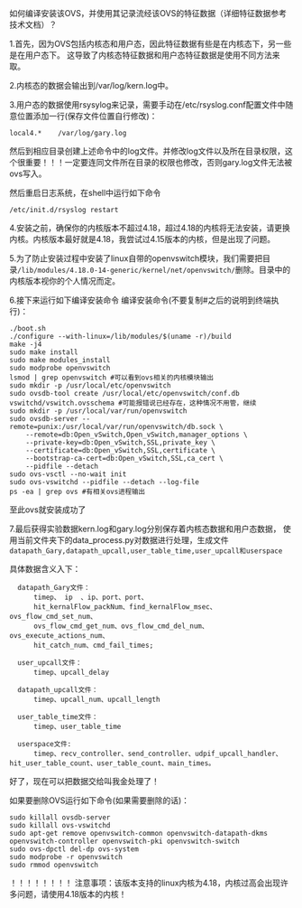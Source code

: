 如何编译安装该OVS，并使用其记录流经该OVS的特征数据（详细特征数据参考技术文档）？

1.首先，因为OVS包括内核态和用户态，因此特征数据有些是在内核态下，另一些是在用户态下。
这导致了内核态特征数据和用户态特征数据是使用不同方法来取。

2.内核态的数据会输出到/var/log/kern.log中。

3.用户态的数据使用rsysylog来记录，需要手动在/etc/rsyslog.conf配置文件中随意位置添加一行(保存文件位置自行修改)：
```
local4.*	/var/log/gary.log
```
然后到相应目录创建上述命令中的log文件。并修改log文件以及所在目录权限，这个很重要！！！一定要连同文件所在目录的权限也修改，否则gary.log文件无法被ovs写入。

然后重启日志系统，在shell中运行如下命令
```
/etc/init.d/rsyslog restart 
```
4.安装之前，确保你的内核版本不超过4.18，超过4.18的内核将无法安装，请更换内核。内核版本最好就是4.18，我尝试过4.15版本的内核，但是出现了问题。

5.为了防止安装过程中安装了linux自带的openvswitch模块，我们需要把目录`/lib/modules/4.18.0-14-generic/kernel/net/openvswitch/`删除。目录中的内核版本视你的个人情况而定。

6.接下来运行如下编译安装命令
编译安装命令(不要复制#之后的说明到终端执行)：
```
./boot.sh
./configure --with-linux=/lib/modules/$(uname -r)/build
make -j4
sudo make install
sudo make modules_install
sudo modprobe openvswitch
lsmod | grep openvswitch #可以看到ovs相关的内核模块输出
sudo mkdir -p /usr/local/etc/openvswitch
sudo ovsdb-tool create /usr/local/etc/openvswitch/conf.db vswitchd/vswitch.ovsschema #可能报错说已经存在，这种情况不用管，继续
sudo mkdir -p /usr/local/var/run/openvswitch
sudo ovsdb-server --remote=punix:/usr/local/var/run/openvswitch/db.sock \
    --remote=db:Open_vSwitch,Open_vSwitch,manager_options \
    --private-key=db:Open_vSwitch,SSL,private_key \
    --certificate=db:Open_vSwitch,SSL,certificate \
    --bootstrap-ca-cert=db:Open_vSwitch,SSL,ca_cert \
    --pidfile --detach
sudo ovs-vsctl --no-wait init
sudo ovs-vswitchd --pidfile --detach --log-file
ps -ea | grep ovs #有相关ovs进程输出
```
至此ovs就安装成功了



7.最后获得实验数据kern.log和gary.log分别保存着内核态数据和用户态数据，
  使用当前文件夹下的data_process.py对数据进行处理，生成文件
  ```datapath_Gary,datapath_upcall,user_table_time,user_upcall和userspace```

  具体数据含义入下：
  ```
	datapath_Gary文件：
		timep、 ip  、ip、port、port、 
		hit_kernalFlow_packNum、find_kernalFlow_msec、ovs_flow_cmd_set_num、
		ovs_flow_cmd_get_num、ovs_flow_cmd_del_num、ovs_execute_actions_num、
		hit_catch_num、cmd_fail_times;
			
	user_upcall文件：
		timep、upcall_delay
			
	datapath_upcall文件：
		timep、upcall_num、upcall_length

	user_table_time文件：
		timep、user_table_time
			
	userspace文件:
		timep、recv_controller、send_controller、udpif_upcall_handler、hit_user_table_count、user_table_count、main_times。
```


  好了，现在可以把数据交给叫我金处理了！






如果要删除OVS运行如下命令(如果需要删除的话)：
```
sudo killall ovsdb-server
sudo killall ovs-vswitchd
sudo apt-get remove openvswitch-common openvswitch-datapath-dkms openvswitch-controller openvswitch-pki openvswitch-switch
sudo ovs-dpctl del-dp ovs-system
sudo modprobe -r openvswitch 
sudo rmmod openvswitch
```

！！！！！！！！
注意事项：该版本支持的linux内核为4.18，内核过高会出现许多问题，请使用4.18版本的内核！
